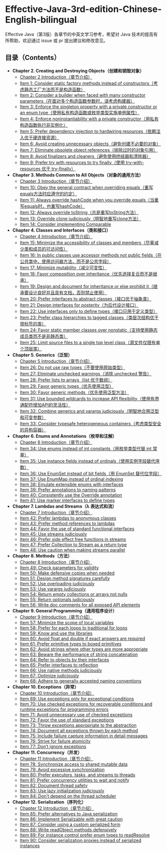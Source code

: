 # Effective-Java-3rd-edition-Chinese-English-bilingual
Effective Java（第3版）各章节的中英文学习参考，希望对 Java 技术的提高有所帮助，欢迎通过 issue 或 pr 提出建议和修改意见。

## 目录（Contents）
- **Chapter 2. Creating and Destroying Objects（创建和销毁对象）**
    - [Chapter 2 Introduction（章节介绍）](Chapter-2-Introduction.md)
    - [Item 1: Consider static factory methods instead of constructors（考虑静态工厂方法而不是构造函数）](Chapter-2-Item-1-Consider-static-factory-methods-instead-of-constructors.md)
    - [Item 2: Consider a builder when faced with many constructor parameters（在面对多个构造函数参数时，请考虑构建器）](Chapter-2-Item-2-Consider-a-builder-when-faced-with-many-constructor-parameters.md)
    - [Item 3: Enforce the singleton property with a private constructor or an enum type（使用私有构造函数或枚举类型实施单例属性）](Chapter-2-Item-3-Enforce-the-singleton-property-with-a-private-constructor-or-an-enum-type.md)
    - [Item 4: Enforce noninstantiability with a private constructor（用私有构造函数执行非实例化）](Chapter-2-Item-4-Enforce-noninstantiability-with-a-private-constructor.md)
    - [Item 5: Prefer dependency injection to hardwiring resources（依赖注入优于硬连接资源）](Chapter-2-Item-5-Prefer-dependency-injection-to-hardwiring-resources.md)
    - [Item 6: Avoid creating unnecessary objects（避免创建不必要的对象）](Chapter-2-Item-6-Avoid-creating-unnecessary-objects.md)
    - [Item 7: Eliminate obsolete object references（排除过时的对象引用）](Chapter-2-Item-7-Eliminate-obsolete-object-references.md)
    - [Item 8: Avoid finalizers and cleaners（避免使用终结器和清除器）](Chapter-2-Item-8-Avoid-finalizers-and-cleaners.md)
    - [Item 9: Prefer try with resources to try finally（使用 try-with-resources 优于 try-finally）](Chapter-2-Item-9-Prefer-try-with-resources-to-try-finally.md)
- **Chapter 3. Methods Common to All Objects（对象的通用方法）**
    - [Chapter 3 Introduction（章节介绍）](Chapter-3-Introduction.md)
    - [Item 10: Obey the general contract when overriding equals（重写equals方法时应遵守的约定）](Chapter-3-Item-10-Obey-the-general-contract-when-overriding-equals.md)
    - [Item 11: Always override hashCode when you override equals（当重写equals时，也重写hashCode）](Chapter-3-Item-11-Always-override-hashCode-when-you-override-equals.md)
    - [Item 12: Always override toString（总是重写toString方法）](Chapter-3-Item-12-Always-override-toString.md)
    - [Item 13: Override clone judiciously（明智地重写clone方法）](Chapter-3-Item-13-Override-clone-judiciously.md)
    - [Item 14: Consider implementing Comparable](Chapter-3-Item-14-Consider-implementing-Comparable.md)
- **Chapter 4. Classes and Interfaces（类和接口）**
    - [Chapter 4 Introduction（章节介绍）](Chapter-4-Introduction.md)
    - [Item 15: Minimize the accessibility of classes and members（尽量减少类和成员的可访问性）](Chapter-4-Item-15-Minimize-the-accessibility-of-classes-and-members.md)
    - [Item 16: In public classes use accessor methods not public fields（在公共类中，使用访问器方法，而不是公共字段）](Chapter-4-Item-16-In-public-classes-use-accessor-methods-not-public-fields.md)
    - [Item 17: Minimize mutability（减少可变性）](Chapter-4-Item-17-Minimize-mutability.md)
    - [Item 18: Favor composition over inheritance（优先选择复合而不是继承）](Chapter-4-Item-18-Favor-composition-over-inheritance.md)
    - [Item 19: Design and document for inheritance or else prohibit it（继承要设计良好并且具有文档，否则禁止使用）](Chapter-4-Item-19-Design-and-document-for-inheritance-or-else-prohibit-it.md)
    - [Item 20: Prefer interfaces to abstract classes（接口优于抽象类）](Chapter-4-Item-20-Prefer-interfaces-to-abstract-classes.md)
    - [Item 21: Design interfaces for posterity（为后代设计接口）](Chapter-4-Item-21-Design-interfaces-for-posterity.md)
    - [Item 22: Use interfaces only to define types（接口只用于定义类型）](Chapter-4-Item-22-Use-interfaces-only-to-define-types.md)
    - [Item 23: Prefer class hierarchies to tagged classes（类层次结构优于带标签的类）](Chapter-4-Item-23-Prefer-class-hierarchies-to-tagged-classes.md)
    - [Item 24: Favor static member classes over nonstatic（支持使用静态成员类而不是非静态类）](Chapter-4-Item-24-Favor-static-member-classes-over-nonstatic.md)
    - [Item 25: Limit source files to a single top level class（源文件仅限有单个顶层类）](Chapter-4-Item-25-Limit-source-files-to-a-single-top-level-class.md)
- **Chapter 5. Generics（泛型）**
    - [Chapter 5 Introduction（章节介绍）](Chapter-5-Introduction.md)
    - [Item 26: Do not use raw types（不要使用原始类型）](Chapter-5-Item-26-Do-not-use-raw-types.md)
    - [Item 27: Eliminate unchecked warnings（消除 unchecked 警告）](Chapter-5-Item-27-Eliminate-unchecked-warnings.md)
    - [Item 28: Prefer lists to arrays（list 优于数组）](Chapter-5-Item-28-Prefer-lists-to-arrays.md)
    - [Item 29: Favor generic types（优先使用泛型）](Chapter-5-Item-29-Favor-generic-types.md)
    - [Item 30: Favor generic methods（优先使用泛型方法）](Chapter-5-Item-30-Favor-generic-methods.md)
    - [Item 31: Use bounded wildcards to increase API flexibility（使用有界通配符增加API的灵活性）](Chapter-5-Item-31-Use-bounded-wildcards-to-increase-API-flexibility.md)
    - [Item 32: Combine generics and varargs judiciously（明智地合用泛型和可变参数）](Chapter-5-Item-32-Combine-generics-and-varargs-judiciously.md)
    - [Item 33: Consider typesafe heterogeneous containers（考虑类型安全的异构容器）](Chapter-5-Item-33-Consider-typesafe-heterogeneous-containers.md)
- **Chapter 6. Enums and Annotations（枚举和注解）**
    - [Chapter 6 Introduction（章节介绍）](Chapter-6-Introduction.md)
    - [Item 34: Use enums instead of int constants（用枚举类型代替 int 常量）](Chapter-6-Item-34-Use-enums-instead-of-int-constants.md)
    - [Item 35: Use instance fields instead of ordinals（使用实例字段替代序数）](Chapter-6-Item-35-Use-instance-fields-instead-of-ordinals.md)
    - [Item 36: Use EnumSet instead of bit fields（用 EnumSet 替代位字段）](Chapter-6-Item-36-Use-EnumSet-instead-of-bit-fields.md)
    - [Item 37: Use EnumMap instead of ordinal indexing](Chapter-6-Item-36-Use-EnumSet-instead-of-bit-fields.md)
    - [Item 38: Emulate extensible enums with interfaces](Chapter-6-Item-38-Emulate-extensible-enums-with-interfaces.md)
    - [Item 39: Prefer annotations to naming patterns](Chapter-6-Item-39-Prefer-annotations-to-naming-patterns.md)
    - [Item 40: Consistently use the Override annotation](Chapter-6-Item-40-Consistently-use-the-Override-annotation.md)
    - [Item 41: Use marker interfaces to define types](Chapter-6-Item-41-Use-marker-interfaces-to-define-types.md)
- **Chapter 7. Lambdas and Streams（λ 表达式和流）**
    - [Chapter 7 Introduction（章节介绍）](Chapter-7-Introduction.md)
    - [Item 42: Prefer lambdas to anonymous classes](Chapter-7-Item-42-Prefer-lambdas-to-anonymous-classes.md)
    - [Item 43: Prefer method references to lambdas](Chapter-7-Item-43-Prefer-method-references-to-lambdas.md)
    - [Item 44: Favor the use of standard functional interfaces](Chapter-7-Item-44-Favor-the-use-of-standard-functional-interfaces.md)
    - [Item 45: Use streams judiciously](Chapter-7-Item-45-Use-streams-judiciously.md)
    - [Item 46: Prefer side effect free functions in streams](Chapter-7-Item-46-Prefer-side-effect-free-functions-in-streams.md)
    - [Item 47: Prefer Collection to Stream as a return type](Chapter-7-Item-47-Prefer-Collection-to-Stream-as-a-return-type.md)
    - [Item 48: Use caution when making streams parallel](Chapter-7-Item-48-Use-caution-when-making-streams-parallel.md)
- **Chapter 8. Methods（方法）**
    - [Chapter 8 Introduction（章节介绍）](Chapter-8-Introduction.md)
    - [Item 49: Check parameters for validity](Chapter-8-Item-49-Check-parameters-for-validity.md)
    - [Item 50: Make defensive copies when needed](Chapter-8-Item-50-Make-defensive-copies-when-needed.md)
    - [Item 51: Design method signatures carefully](Chapter-8-Item-51-Design-method-signatures-carefully.md)
    - [Item 52: Use overloading judiciously](Chapter-8-Item-52-Use-overloading-judiciously.md)
    - [Item 53: Use varargs judiciously](Chapter-8-Item-53-Use-varargs-judiciously.md)
    - [Item 54: Return empty collections or arrays not nulls](Chapter-8-Item-54-Return-empty-collections-or-arrays-not-nulls.md)
    - [Item 55: Return optionals judiciously](Chapter-8-Item-55-Return-optionals-judiciously.md)
    - [Item 56: Write doc comments for all exposed API elements](Chapter-8-Item-56-Write-doc-comments-for-all-exposed-API-elements.md)
- **Chapter 9. General Programming（通用程序设计）**
    - [Chapter 9 Introduction（章节介绍）](Chapter-9-Introduction.md)
    - [Item 57: Minimize the scope of local variables](Chapter-9-Item-57-Minimize-the-scope-of-local-variables.md)
    - [Item 58: Prefer for each loops to traditional for loops](Chapter-9-Item-58-Prefer-for-each-loops-to-traditional-for-loops.md)
    - [Item 59: Know and use the libraries](Chapter-9-Item-59-Know-and-use-the-libraries.md)
    - [Item 60: Avoid float and double if exact answers are required](Chapter-9-Item-60-Avoid-float-and-double-if-exact-answers-are-required.md)
    - [Item 61: Prefer primitive types to boxed primitives](Chapter-9-Item-61-Prefer-primitive-types-to-boxed-primitives.md)
    - [Item 62: Avoid strings where other types are more appropriate](Chapter-9-Item-62-Avoid-strings-where-other-types-are-more-appropriate.md)
    - [Item 63: Beware the performance of string concatenation](Chapter-9-Item-63-Beware-the-performance-of-string-concatenation.md)
    - [Item 64: Refer to objects by their interfaces](Chapter-9-Item-64-Refer-to-objects-by-their-interfaces.md)
    - [Item 65: Prefer interfaces to reflection](Chapter-9-Item-65-Prefer-interfaces-to-reflection.md)
    - [Item 66: Use native methods judiciously](Chapter-9-Item-66-Use-native-methods-judiciously.md)
    - [Item 67: Optimize judiciously](Chapter-9-Item-67-Optimize-judiciously.md)
    - [Item 68: Adhere to generally accepted naming conventions](Chapter-9-Item-68-Adhere-to-generally-accepted-naming-conventions.md)
- **Chapter 10. Exceptions（异常）**
    - [Chapter 10 Introduction（章节介绍）](Chapter-10-Introduction.md)
    - [Item 69: Use exceptions only for exceptional conditions](Chapter-10-Item-69-Use-exceptions-only-for-exceptional-conditions.md)
    - [Item 70: Use checked exceptions for recoverable conditions and runtime exceptions for programming errors](Chapter-10-Item-70-Use-checked-exceptions-for-recoverable-conditions-and-runtime-exceptions-for-programming-errors.md)
    - [Item 71: Avoid unnecessary use of checked exceptions](Chapter-10-Item-71-Avoid-unnecessary-use-of-checked-exceptions.md)
    - [Item 72: Favor the use of standard exceptions](Chapter-10-Item-72-Favor-the-use-of-standard-exceptions.md)
    - [Item 73: Throw exceptions appropriate to the abstraction](Chapter-10-Item-73-Throw-exceptions-appropriate-to-the-abstraction.md)
    - [Item 74: Document all exceptions thrown by each method](Chapter-10-Item-74-Document-all-exceptions-thrown-by-each-method.md)
    - [Item 75: Include failure capture information in detail messages](Chapter-10-Item-75-Include-failure-capture-information-in-detail-messages.md)
    - [Item 76: Strive for failure atomicity](Chapter-10-Item-76-Strive-for-failure-atomicity.md)
    - [Item 77: Don’t ignore exceptions](Chapter-10-Item-77-Don’t-ignore-exceptions.md)
- **Chapter 11. Concurrency（并发）**
    - [Chapter 11 Introduction（章节介绍）](Chapter-11-Introduction.md)
    - [Item 78: Synchronize access to shared mutable data](Chapter-11-Item-78-Synchronize-access-to-shared-mutable-data.md)
    - [Item 79: Avoid excessive synchronization](Chapter-11-Item-79-Avoid-excessive-synchronization.md)
    - [Item 80: Prefer executors, tasks, and streams to threads](Chapter-11-Item-80-Prefer-executors,-tasks,-and-streams-to-threads.md)
    - [Item 81: Prefer concurrency utilities to wait and notify](Chapter-11-Item-81-Prefer-concurrency-utilities-to-wait-and-notify.md)
    - [Item 82: Document thread safety](Chapter-11-Item-82-Document-thread-safety.md)
    - [Item 83: Use lazy initialization judiciously](Chapter-11-Item-83-Use-lazy-initialization-judiciously.md)
    - [Item 84: Don’t depend on the thread scheduler](Chapter-11-Item-84-Don’t-depend-on-the-thread-scheduler.md)
- **Chapter 12. Serialization（序列化）**
    - [Chapter 12 Introduction（章节介绍）](Chapter-12-Introduction.md)
    - [Item 85: Prefer alternatives to Java serialization](Chapter-12-Item-85-Prefer-alternatives-to-Java-serialization.md)
    - [Item 86: Implement Serializable with great caution](Chapter-12-Item-86-Implement-Serializable-with-great-caution.md)
    - [Item 87: Consider using a custom serialized form](Chapter-12-Item-87-Consider-using-a-custom-serialized-form.md)
    - [Item 88: Write readObject methods defensively](Chapter-12-Item-88-Write-readObject-methods-defensively.md)
    - [Item 89: For instance control prefer enum types to readResolve](Chapter-12-Item-89-For-instance-control-prefer-enum-types-to-readResolve.md)
    - [Item 90: Consider serialization proxies instead of serialized instances](Chapter-12-Item-90-Consider-serialization-proxies-instead-of-serialized-instances.md)

